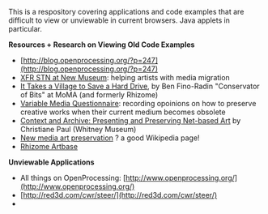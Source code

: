 
This is a respository covering applications and code examples that are difficult to view or unviewable in current browsers. Java applets in particular. 

**Resources + Research on Viewing Old Code Examples**

*   [http://blog.openprocessing.org/?p=247](http://blog.openprocessing.org/?p=247)
*   [XFR STN at New Museum](http://www.newmuseum.org/exhibitions/view/xfr-stn): helping artists with media migration
*   [It Takes a Village to Save a Hard Drive](http://notepad.benfinoradin.info/2013/09/12/it-takes-a-village-to-save-a-hard-drive/), by Ben Fino-Radin "Conservator of Bits" at MoMA (and formerly Rhizome)
*   [Variable Media Questionnaire](http://variablemediaquestionnaire.net/): recording opoinions on how to preserve creative works when their current medium becomes obsolete
*   [Context and Archive: Presenting and Preserving Net-based Art](http://intelligentagent.com/writing_samples/netpioneers.pdf) by Christiane Paul (Whitney Museum)
*   [New media art preservation](http://en.wikipedia.org/wiki/New_media_art_preservation) ? a good Wikipedia page!
*   [Rhizome Artbase](http://rhizome.org/artbase/about/)

**Unviewable Applications**

*   All things on OpenProcessing: [http://www.openprocessing.org/](http://www.openprocessing.org/)
*   [http://red3d.com/cwr/steer/](http://red3d.com/cwr/steer/)
*
